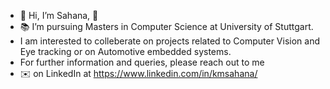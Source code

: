 - :wave: Hi, I’m Sahana, :woman:
- :books: I’m pursuing Masters in Computer Science at University of Stuttgart.
- I am interested to colleberate on projects related to Computer Vision and Eye tracking or on Automotive embedded systems.
- For further information and queries, please reach out to me
- :envelope: on LinkedIn at https://www.linkedin.com/in/kmsahana/

<!---
SahOnBoarded/SahOnBoarded is a ✨ special ✨ repository because its `README.md` (this file) appears on your GitHub profile.
You can click the Preview link to take a look at your changes.
--->
